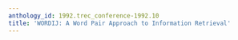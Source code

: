 ```yaml
---
anthology_id: 1992.trec_conference-1992.10
title: 'WORDIJ: A Word Pair Approach to Information Retrieval'
---
```

